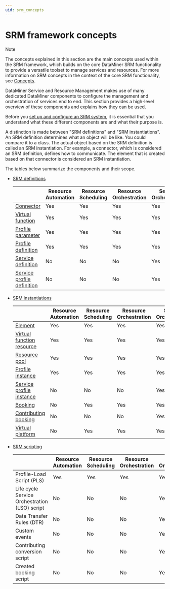 ```yaml
---
uid: srm_concepts
---
```


# SRM framework concepts

> [!NOTE]
> The concepts explained in this section are the main concepts used within the SRM framework, which builds on the core DataMiner SRM functionality to provide a versatile toolset to manage services and resources. For more information on SRM concepts in the context of the core SRM functionality, see [Concepts](xref:Concepts1).

DataMiner Service and Resource Management makes use of many dedicated DataMiner components to configure the management and orchestration of services end to end. This section provides a high-level overview of these components and explains how they can be used.

Before you [set up and configure an SRM system](xref:srm_getting_started), it is essential that you understand what these different components are and what their purpose is.

A distinction is made between "SRM definitions" and "SRM instantiations". An SRM definition determines what an object will be like. You could compare it to a class. The actual object based on the SRM definition is called an SRM instantiation. For example, a connector, which is considered an SRM definition, defines how to communicate. The element that is created based on that connector is considered an SRM instantiation.

The tables below summarize the components and their scope.

- [SRM definitions](xref:srm_definitions)

  | | Resource Automation | Resource Scheduling | Resource Orchestration | Service Orchestration |
  |--|---------------------|---------------------|------------------------|-----------------------|
  | [Connector](xref:srm_definitions#connector) | Yes | Yes | Yes | Yes |
  | [Virtual function](xref:srm_definitions#virtual-function) | Yes | Yes | Yes | Yes |
  | [Profile parameter](xref:srm_definitions#profile-parameter) | Yes | Yes | Yes | Yes |
  | [Profile definition](xref:srm_definitions#profile-definition) | Yes | Yes | Yes | Yes |
  | [Service definition](xref:srm_definitions#service-definition) | No | No | No | Yes |
  | [Service profile definition](xref:srm_definitions#service-profile-definition) | No | No | No | Yes |

- [SRM instantiations](xref:srm_instantiations)

  | | Resource Automation | Resource Scheduling | Resource Orchestration | Service Orchestration |
  |--|---------------------|---------------------|------------------------|-----------------------|
  | [Element](xref:srm_instantiations#element) | Yes | Yes | Yes | Yes |
  | [Virtual function resource](xref:srm_instantiations#virtual-function-resource) | Yes | Yes | Yes | Yes |
  | [Resource pool](xref:srm_instantiations#resource-pool) | Yes | Yes | Yes | Yes |
  | [Profile instance](xref:srm_instantiations#profile-instance) | Yes | Yes | Yes | Yes |
  | [Service profile instance](xref:srm_instantiations#service-profile-instance) | No | No | No | Yes |
  | [Booking](xref:srm_instantiations#booking) | No | Yes | Yes | Yes |
  | [Contributing booking](xref:srm_instantiations#contributing-booking) | No | No | No | Yes |
  | [Virtual platform](xref:srm_instantiations#virtual-platform) | No | Yes | Yes | Yes |

- [SRM scripting](xref:srm_scripting)

  | | Resource Automation | Resource Scheduling | Resource Orchestration | Service Orchestration |
  |--|---------------------|---------------------|------------------------|-----------------------|
  | Profile-Load Script (PLS) | Yes | Yes | Yes | Yes |
  | Life cycle Service Orchestration (LSO) script | No | No | No | Yes |
  | Data Transfer Rules (DTR) | No | No | No | Yes |
  | Custom events | No | No | No | Yes |
  | Contributing conversion script | No | No | No | Yes |
  | Created booking script | No | No | No | Yes |
